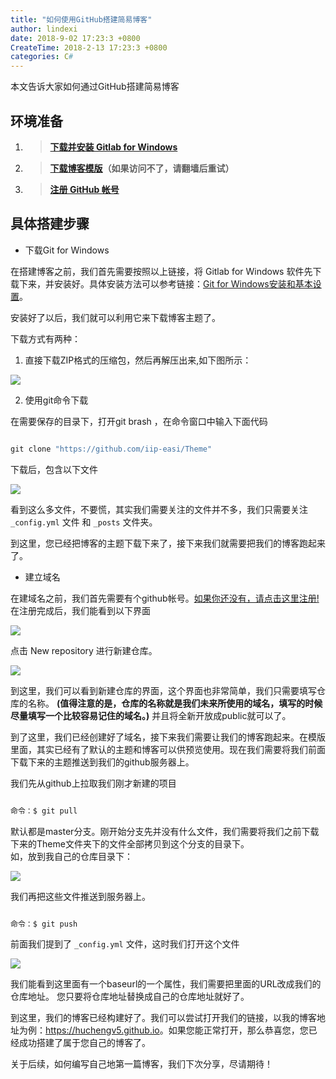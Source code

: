 ```yaml
---
title: "如何使用GitHub搭建简易博客"
author: lindexi
date: 2018-9-02 17:23:3 +0800
CreateTime: 2018-2-13 17:23:3 +0800
categories: C#
---
```


本文告诉大家如何通过GitHub搭建简易博客

<!-- more -->

## 环境准备
1. >**[下载并安装 Gitlab for Windows](https://gitforwindows.org)**
1. >**[下载博客模版](https://github.com/iip-easi/Theme)（如果访问不了，请翻墙后重试）**
1. >**[注册 GitHub 帐号](https://github.com)**

## 具体搭建步骤

- 下载Git for Windows


在搭建博客之前，我们首先需要按照以上链接，将 Gitlab for Windows 软件先下载下来，并安装好。具体安装方法可以参考链接：[Git for Windows安装和基本设置](https://www.cnblogs.com/valor-xh/p/6381011.html)。
<!-- <br/> 两个回车就是换行 -->

安装好了以后，我们就可以利用它来下载博客主题了。

下载方式有两种：

1. 直接下载ZIP格式的压缩包，然后再解压出来,如下图所示：

![](https://i.loli.net/2018/09/03/5b8c8bb184797.jpg)

2. 使用git命令下载

在需要保存的目录下，打开git brash ，在命令窗口中输入下面代码

```csharp

git clone "https://github.com/iip-easi/Theme"

```

下载后，包含以下文件

![](https://i.loli.net/2018/09/03/5b8cbb33f1354.jpg)

看到这么多文件，不要慌，其实我们需要关注的文件并不多，我们只需要关注 `_config.yml` 文件 和 `_posts` 文件夹。 

<!-- 下划线开始就是表示斜线 _ 所有下划线使用 ` ` 做代码 -->

到这里，您已经把博客的主题下载下来了，接下来我们就需要把我们的博客跑起来了。

- 建立域名


在建域名之前，我们首先需要有个github帐号。[如果你还没有，请点击这里注册!](https://github.com)
在注册完成后，我们能看到以下界面


![](https://i.loli.net/2018/09/03/5b8cba9b4aefb.jpg)

点击 New repository 进行新建仓库。

![](https://i.loli.net/2018/09/03/5b8cbc2893758.jpg)

到这里，我们可以看到新建仓库的界面，这个界面也非常简单，我们只需要填写仓库的名称。
**(值得注意的是，仓库的名称就是我们未来所使用的域名，填写的时候尽量填写一个比较容易记住的域名。)**
并且将全新开放成public就可以了。

到了这里，我们已经创建好了域名，接下来我们需要让我们的博客跑起来。在模版里面，其实已经有了默认的主题和博客可以供预览使用。现在我们需要将我们前面下载下来的主题推送到我们的github服务器上。

我们先从github上拉取我们刚才新建的项目

```csharp

命令：$ git pull

```

默认都是master分支。刚开始分支先并没有什么文件，我们需要将我们之前下载下来的Theme文件夹下的文件全部拷贝到这个分支的目录下。
<br/>如，放到我自己的仓库目录下：

![](https://i.loli.net/2018/09/03/5b8cbe2e5a1e6.jpg)

我们再把这些文件推送到服务器上。

```csharp

命令：$ git push

```

前面我们提到了 `_config.yml` 文件，这时我们打开这个文件

![](https://i.loli.net/2018/09/03/5b8cbf237a5d6.jpg)

我们能看到这里面有一个baseurl的一个属性，我们需要把里面的URL改成我们的仓库地址。
您只要将仓库地址替换成自己的仓库地址就好了。

到这里，我们的博客已经构建好了。我们可以尝试打开我们的链接，以我的博客地址为例：<https://huchengv5.github.io>。如果您能正常打开，那么恭喜您，您已经成功搭建了属于您自己的博客了。

关于后续，如何编写自己地第一篇博客，我们下次分享，尽请期待！
